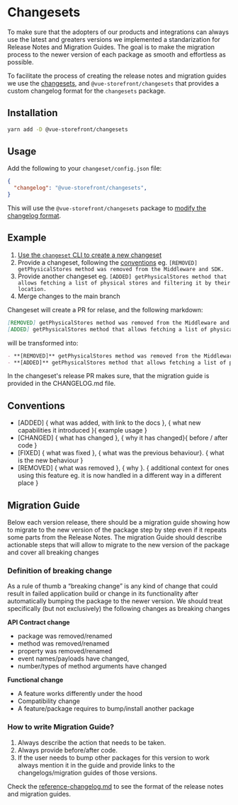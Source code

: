 # Changesets

To make sure that the adopters of our products and integrations can always use the latest and greaters versions we implemented a standarization for Release Notes and Migration Guides. The goal is to make the migration process to the newer version of each package as smooth and effortless as possible.

To facilitate the process of creating the release notes and migration guides we use the [changesets](https://github.com/changesets/changesets), and `@vue-storefront/changesets` that provides a custom changelog format for the `changesets` package.

## Installation

```sh
yarn add -D @vue-storefront/changesets
```

## Usage

Add the following to your `changeset/config.json` file:

```json
{
  "changelog": "@vue-storefront/changesets",
}
```

This will use the `@vue-storefront/changesets` package to [modify the changelog format](https://github.com/changesets/changesets/blob/main/docs/modifying-changelog-format.md). 

## Example

1. [Use the `changeset` CLI to create a new changeset](https://github.com/changesets/changesets/blob/main/docs/adding-a-changeset.md#i-am-in-a-multi-package-repository-a-mono-repo)
2. Provide a changeset, following the [conventions](#conventions) eg. `[REMOVED] getPhysicalStores method was removed from the Middleware and SDK.`
3. Provide another changeset eg. `[ADDED] getPhysicalStores method that allows fetching a list of physical stores and filtering it by their location.`
4. Merge changes to the main branch

Changeset will create a PR for relase, and the following markdown:

```md
[REMOVED] getPhysicalStores method was removed from the Middleware and SDK.
[ADDED] getPhysicalStores method that allows fetching a list of physical stores and filtering it by their location.
```

will be transformed into:

```md
- **[REMOVED]** getPhysicalStores method was removed from the Middleware and SDK.
- **[ADDED]** getPhysicalStores method that allows fetching a list of physical stores and filtering it by their location.
```

In the changeset's release PR makes sure, that the migration guide is provided in the CHANGELOG.md file.

## Conventions

- [ADDED] { what was added, with link to the docs }, { what new capabilities it introduced }{ example usage }
- [CHANGED] { what has changed }, { why it has changed}{ before / after code }
- [FIXED] { what was fixed }, { what was the previous behaviour}. { what is the new behaviour }
- [REMOVED] { what was removed }, { why }. { additional context for ones using this feature eg. it is now handled in a different way in a different place }

## Migration Guide

Below each version release, there should be a migration guide showing how to migrate to the new version of the package step by step even if it repeats some parts from the Release Notes. The migration Guide should describe actionable steps that will allow to migrate to the new version of the package  and cover all breaking changes

### Definition of breaking change

As a rule of thumb a “breaking change” is any kind of change that could result in failed application build or change in its functionality after automatically bumping the package to the newer version. We should treat specifically (but not exclusively) the following changes as breaking changes

**API Contract change**

- package was removed/renamed
- method was removed/renamed
- property was removed/renamed
- event names/payloads have changed,
- number/types of method arguments have changed

**Functional change**

- A feature works differently under the hood
- Compatibility change
- A feature/package requires to bump/install another package

### How to write Migration Guide?

1. Always describe the action that needs to be taken.
2. Always provide before/after code.
3. If the user needs to bump  other packages for this version to work always mention it in the guide and provide links to the changelogs/migration guides of those versions.

Check the [reference-changelog.md](./reference-changelog.md) to see the format of the release notes and migration guides.